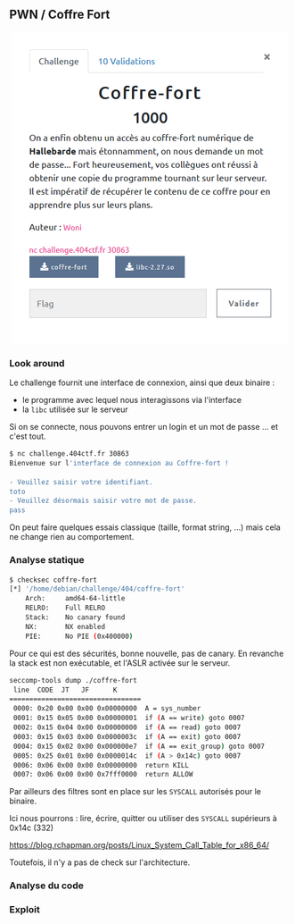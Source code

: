 ## PWN / Coffre Fort

<p align="center">
  <img src="img/consignes.png" />
</p>


### Look around

Le challenge fournit une interface de connexion, ainsi que deux binaire :
- le programme avec lequel nous interagissons via l'interface
- la `libc` utilisée sur le serveur

Si on se connecte, nous pouvons entrer un login et un mot de passe ... et c'est tout.

```bash
$ nc challenge.404ctf.fr 30863
Bienvenue sur l'interface de connexion au Coffre-fort !

- Veuillez saisir votre identifiant.
toto
- Veuillez désormais saisir votre mot de passe.
pass
```

On peut faire quelques essais classique (taille, format string, ...) mais cela ne change rien au comportement.

### Analyse statique

```bash
$ checksec coffre-fort
[*] '/home/debian/challenge/404/coffre-fort'
    Arch:     amd64-64-little
    RELRO:    Full RELRO
    Stack:    No canary found
    NX:       NX enabled
    PIE:      No PIE (0x400000)
```

Pour ce qui est des sécurités, bonne nouvelle, pas de canary. En revanche la stack est non exécutable, et l'ASLR activée sur le serveur.

```bash
seccomp-tools dump ./coffre-fort
 line  CODE  JT   JF      K
=================================
 0000: 0x20 0x00 0x00 0x00000000  A = sys_number
 0001: 0x15 0x05 0x00 0x00000001  if (A == write) goto 0007
 0002: 0x15 0x04 0x00 0x00000000  if (A == read) goto 0007
 0003: 0x15 0x03 0x00 0x0000003c  if (A == exit) goto 0007
 0004: 0x15 0x02 0x00 0x000000e7  if (A == exit_group) goto 0007
 0005: 0x25 0x01 0x00 0x0000014c  if (A > 0x14c) goto 0007
 0006: 0x06 0x00 0x00 0x00000000  return KILL
 0007: 0x06 0x00 0x00 0x7fff0000  return ALLOW
```

Par ailleurs des filtres sont en place sur les `SYSCALL` autorisés pour le binaire.

Ici nous pourrons : lire, écrire, quitter ou utiliser des `SYSCALL` supérieurs à 0x14c (332)

https://blog.rchapman.org/posts/Linux_System_Call_Table_for_x86_64/

Toutefois, il n'y a pas de check sur l'architecture.

### Analyse du code


### Exploit
